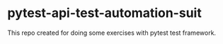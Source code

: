 # pytest-api-test-automation-suit
This repo created for doing some exercises with pytest test framework.
